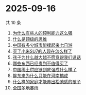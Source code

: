 # 2025-09-16

共 10 条

<!-- BEGIN -->
<!-- 最后更新时间 Tue Sep 16 2025 23:08:53 GMT+0800 (China Standard Time) -->

1. [为什么有些人的预判能力这么强](https://www.zhihu.com/search?q=为什么有些人的预判能力这么强)
1. [什么是顶级的思维](https://www.zhihu.com/search?q=什么是顶级的思维)
1. [中国有多少城市能撑起来七日游](https://www.zhihu.com/search?q=中国有多少城市能撑起来七日游)
1. [买了小米SU7的人现在怎么样了](https://www.zhihu.com/search?q=买了小米SU7的人现在怎么样了)
1. [孩子为什么越大越不愿意跟我们说话](https://www.zhihu.com/search?q=孩子为什么越大越不愿意跟我们说话)
1. [哪些东西已经贵到不值得买了](https://www.zhihu.com/search?q=哪些东西已经贵到不值得买了)
1. [中国稀土供应链到底强成什么样了](https://www.zhihu.com/search?q=中国稀土供应链到底强成什么样了)
1. [胖东来为什么只能在河南搞成](https://www.zhihu.com/search?q=胖东来为什么只能在河南搞成)
1. [什么样的家庭才能养出松弛感的孩子](https://www.zhihu.com/search?q=什么样的家庭才能养出松弛感的孩子)
1. [全国多地暴雨](https://www.zhihu.com/search?q=全国多地暴雨)

<!-- END -->
